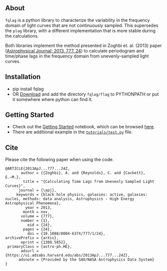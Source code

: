## About
`fqlag` is a python library to characterize the variability in the frequency domain of light curves that are not continuously sampled. This supersedes the `plag` library, with a different implementation that is more stable during the calculations.

Both libraries implement the method presented in Zoghbi et. al. (2013) paper ([Astrophysical Journal; 2013. 777. 24](https://arxiv.org/abs/1308.5852)) to calculate periodogram and time/phase lags in the frequency domain from unevenly-sampled light curves.


## Installation
- pip install fqlag
- OR [Download](https://github.com/zoghbi-a/fqlag/archive/master.zip)  and add the directory `fqlag/flag` to PYTHONPATH or put it somewhere where python can find it.


## Getting Started
- Check out the [Getting Started](tutorials/getting_started.ipynb) notebook, which can be browsed [here](tutorials/getting_started.md).
- There are additional example in the [`tutorials/test.py`](tutorials/test.py) file.


## Cite
Please cite the following paper when using the code.

```
@ARTICLE{2013ApJ...777...24Z,
       author = {{Zoghbi}, A. and {Reynolds}, C. and {Cackett}, E.~M.},
        title = "{Calculating Time Lags from Unevenly Sampled Light Curves}",
      journal = {\apj},
     keywords = {black hole physics, galaxies: active, galaxies: nuclei, methods: data analysis, Astrophysics - High Energy Astrophysical Phenomena},
         year = 2013,
        month = nov,
       volume = {777},
       number = {1},
          eid = {24},
        pages = {24},
          doi = {10.1088/0004-637X/777/1/24},
archivePrefix = {arXiv},
       eprint = {1308.5852},
 primaryClass = {astro-ph.HE},
       adsurl = {https://ui.adsabs.harvard.edu/abs/2013ApJ...777...24Z},
      adsnote = {Provided by the SAO/NASA Astrophysics Data System}
}
```